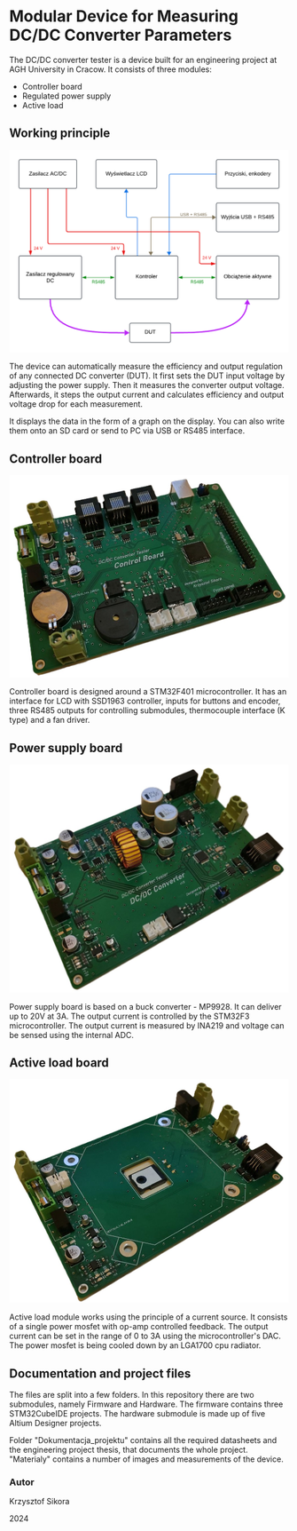 # Modular Device for Measuring DC/DC Converter Parameters

The DC/DC converter tester is a device built for an engineering project at AGH University in Cracow. 
It consists of three modules: 
* Controller board
* Regulated power supply
* Active load

## Working principle

![Menu diagram](/Dokumentacja_projektu/Engineering_project/images/schemat_blokowy.png)

The device can automatically measure the efficiency and output regulation of any connected DC converter (DUT).
It first sets the DUT input voltage by adjusting the power supply. Then it measures the converter output voltage.
Afterwards, it steps the output current and calculates efficiency and output voltage drop for each measurement.

It displays the data in the form of a graph on the display. You can also write them onto an SD card or send to PC via
USB or RS485 interface. 



## Controller board
![Controller board PCB](/Dokumentacja_projektu/Engineering_project/images/controller_PCB.jpg)

Controller board is designed around a STM32F401 microcontroller. It has an interface for LCD with SSD1963 controller, 
inputs for buttons and encoder, three RS485 outputs for controlling submodules, thermocouple interface (K type) and a fan driver.


## Power supply board

![Power supply board PCB](/Dokumentacja_projektu/Engineering_project/images/converter_PCB.jpg)

Power supply board is based on a buck converter - MP9928. It can deliver up to 20V at 3A. The output current 
is controlled by the STM32F3 microcontroller. The output current is measured by INA219 and voltage can be sensed using the internal ADC.

## Active load board

![Active load board PCB](/Dokumentacja_projektu/Engineering_project/images/dc_load_PCB.jpg)

Active load module works using the principle of a current source. It consists of a single power mosfet with op-amp controlled
feedback. The output current can be set in the range of 0 to 3A using the microcontroller's DAC. The power mosfet is being cooled
down by an LGA1700 cpu radiator.



## Documentation and project files

The files are split into a few folders. In this repository there are two submodules, namely Firmware and Hardware. 
The firmware contains three STM32CubeIDE projects.  The hardware submodule is made up of five Altium Designer projects.

Folder "Dokumentacja_projektu" contains all the required datasheets and the engineering project thesis, that documents the whole project.
"Materialy" contains a number of images and measurements of the device.



### Autor
Krzysztof Sikora

2024
